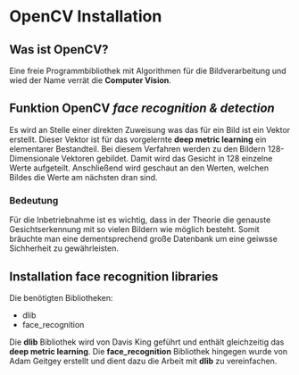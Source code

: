 # OpenCV Installation

## Was ist OpenCV?

Eine freie Programmbibliothek mit Algorithmen für die Bildverarbeitung und wied der Name verrät die **Computer Vision**.

## Funktion OpenCV *face recognition & detection*

Es wird an Stelle einer direkten Zuweisung was das für ein Bild ist ein Vektor erstellt. Dieser Vektor ist für das vorgelernte **deep metric learning** ein elementarer Bestandteil. Bei diesem Verfahren werden zu den Bildern 128-Dimensionale Vektoren gebildet. Damit wird das Gesicht in 128 einzelne Werte aufgeteilt. Anschließend wird geschaut an den Werten, welchen Bildes die Werte am nächsten dran sind.

### Bedeutung

Für die Inbetriebnahme ist es wichtig, dass in der Theorie die genauste Gesichtserkennung mit so vielen Bildern wie möglich besteht. Somit bräuchte man eine dementsprechend große Datenbank um eine geiwsse Sichherheit zu gewährleisten. 

## Installation face recognition libraries

Die benötigten Bibliotheken:

- dlib
- face_recognition

Die **dlib** Bibliothek wird von Davis King geführt und enthält gleichzeitig das **deep metric learning**. Die **face_recognition** Bibliothek hingegen wurde von Adam Geitgey erstellt und dient dazu die Arbeit mit **dlib** zu vereinfachen.

